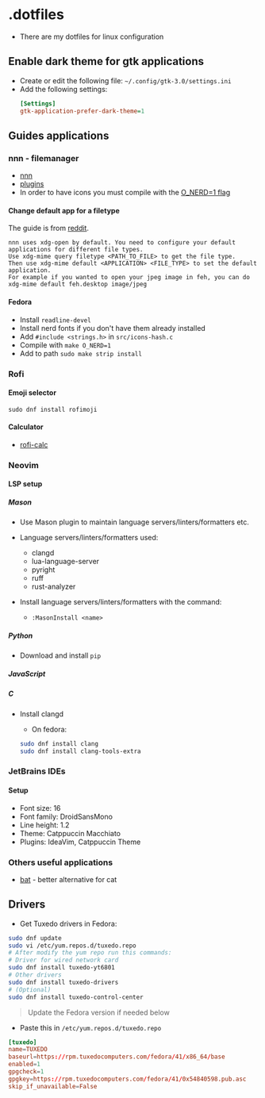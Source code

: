 # .dotfiles

- There are my dotfiles for linux configuration

## Enable dark theme for gtk applications

- Create or edit the following file: `~/.config/gtk-3.0/settings.ini`
- Add the following settings:
    ```ini
    [Settings]
    gtk-application-prefer-dark-theme=1
    ```

## Guides applications

### nnn - filemanager

- [nnn](https://github.com/jarun/nnn/tree/master)
- [plugins](https://github.com/jarun/nnn/tree/master/plugins)
- In order to have icons you must compile with the [O_NERD=1 flag](https://github.com/jarun/nnn/wiki/Advanced-use-cases#to-enable-nerdfont-icons)

#### Change default app for a filetype

The guide is from [reddit](https://www.reddit.com/r/linux4noobs/comments/jc7vcx/nnn_how_to_open_file_directly/).

```
nnn uses xdg-open by default. You need to configure your default applications for different file types.
Use xdg-mime query filetype <PATH_TO_FILE> to get the file type.
Then use xdg-mime default <APPLICATION> <FILE_TYPE> to set the default application.
For example if you wanted to open your jpeg image in feh, you can do xdg-mime default feh.desktop image/jpeg
```


#### Fedora

- Install `readline-devel`
- Install nerd fonts if you don't have them already installed
- Add `#include <strings.h>` in `src/icons-hash.c`
- Compile with `make O_NERD=1`
- Add to path `sudo make strip install`

### Rofi

#### Emoji selector

```
sudo dnf install rofimoji
```

#### Calculator

- [rofi-calc](https://github.com/svenstaro/rofi-calc)

### Neovim




#### LSP setup

##### Mason

- Use Mason plugin to maintain language servers/linters/formatters etc.
- Language servers/linters/formatters used:
    - clangd
    - lua-language-server
    - pyright
    - ruff
    - rust-analyzer

- Install language servers/linters/formatters with the command:
    - `:MasonInstall <name>`

##### Python

- Download and install `pip`

##### JavaScript

##### C

- Install clangd

    - On fedora:

    ```sh
    sudo dnf install clang
    sudo dnf install clang-tools-extra
    ```

### JetBrains IDEs

#### Setup

- Font size: 16
- Font family: DroidSansMono
- Line height: 1.2
- Theme: Catppuccin Macchiato
- Plugins: IdeaVim, Catppuccin Theme


### Others useful applications

- [bat](https://github.com/sharkdp/bat) - better alternative for cat


## Drivers

- Get Tuxedo drivers in Fedora:
```sh
sudo dnf update
sudo vi /etc/yum.repos.d/tuxedo.repo
# After modify the yum repo run this commands:
# Driver for wired network card
sudo dnf install tuxedo-yt6801
# Other drivers
sudo dnf install tuxedo-drivers
# (Optional)
sudo dnf install tuxedo-control-center
```

> Update the Fedora version if needed below

- Paste this in `/etc/yum.repos.d/tuxedo.repo`
```toml
[tuxedo]
name=TUXEDO
baseurl=https://rpm.tuxedocomputers.com/fedora/41/x86_64/base
enabled=1
gpgcheck=1
gpgkey=https://rpm.tuxedocomputers.com/fedora/41/0x54840598.pub.asc
skip_if_unavailable=False
```


